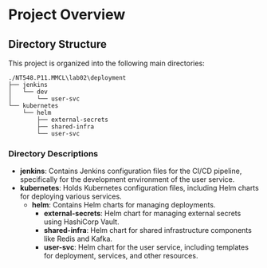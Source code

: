 # Project Overview

## Directory Structure

This project is organized into the following main directories:

```
./NT548.P11.MMCL\lab02\deployment
├── jenkins
│   └── dev
│       └── user-svc
└── kubernetes
    └── helm
        ├── external-secrets
        ├── shared-infra
        └── user-svc
```

### Directory Descriptions

- **jenkins**: Contains Jenkins configuration files for the CI/CD pipeline, specifically for the development environment of the user service.
- **kubernetes**: Holds Kubernetes configuration files, including Helm charts for deploying various services.
  - **helm**: Contains Helm charts for managing deployments.
    - **external-secrets**: Helm chart for managing external secrets using HashiCorp Vault.
    - **shared-infra**: Helm chart for shared infrastructure components like Redis and Kafka.
    - **user-svc**: Helm chart for the user service, including templates for deployment, services, and other resources.

